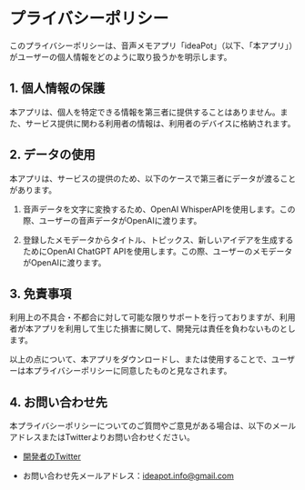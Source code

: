 # プライバシーポリシー

このプライバシーポリシーは、音声メモアプリ「ideaPot」（以下、「本アプリ」）がユーザーの個人情報をどのように取り扱うかを明示します。

## 1. 個人情報の保護

本アプリは、個人を特定できる情報を第三者に提供することはありません。また、サービス提供に関わる利用者の情報は、利用者のデバイスに格納されます。

## 2. データの使用

本アプリは、サービスの提供のため、以下のケースで第三者にデータが渡ることがあります。

1. 音声データを文字に変換するため、OpenAI WhisperAPIを使用します。この際、ユーザーの音声データがOpenAIに渡ります。

2. 登録したメモデータからタイトル、トピックス、新しいアイデアを生成するためにOpenAI ChatGPT APIを使用します。この際、ユーザーのメモデータがOpenAIに渡ります。

## 3. 免責事項

利用上の不具合・不都合に対して可能な限りサポートを行っておりますが、利用者が本アプリを利用して生じた損害に関して、開発元は責任を負わないものとします。

以上の点について、本アプリをダウンロードし、または使用することで、ユーザーは本プライバシーポリシーに同意したものと見なされます。


## 4. お問い合わせ先

本プライバシーポリシーについてのご質問やご意見がある場合は、以下のメールアドレスまたはTwitterよりお問い合わせください。

- [開発者のTwitter](https://twitter.com/nyosubro0706)

- お問い合わせ先メールアドレス：ideapot.info@gmail.com
